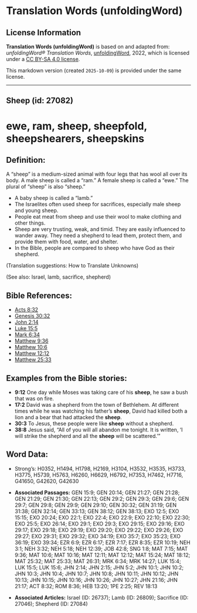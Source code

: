 # Translation Words (unfoldingWord)

## License Information

**Translation Words (unfoldingWord)** is based on and adapted from: _unfoldingWord® Translation Words_, [unfoldingWord](https://unfoldingword.org/utw), 2022, which is licensed under a [CC BY-SA 4.0 license](https://creativecommons.org/licenses/by-sa/4.0/legalcode.en).

This markdown version (created `2025-10-09`) is provided under the same license.



--------------------------------

## Sheep (id: 27082)

ewe, ram, sheep, sheepfold, sheepshearers, sheepskins
=====================================================

Definition:
-----------

A “sheep” is a medium\-sized animal with four legs that has wool all over its body. A male sheep is called a “ram.” A female sheep is called a “ewe.” The plural of “sheep” is also “sheep.”

* A baby sheep is called a “lamb.”
* The Israelites often used sheep for sacrifices, especially male sheep and young sheep.
* People eat meat from sheep and use their wool to make clothing and other things.
* Sheep are very trusting, weak, and timid. They are easily influenced to wander away. They need a shepherd to lead them, protect them, and provide them with food, water, and shelter.
* In the Bible, people are compared to sheep who have God as their shepherd.

(Translation suggestions: How to Translate Unknowns)

(See also: Israel, lamb, sacrifice, shepherd)

Bible References:
-----------------

* [Acts 8:32](https://ref.ly/Acts8:32)
* [Genesis 30:32](https://ref.ly/Gen30:32)
* [John 2:14](https://ref.ly/John2:14)
* [Luke 15:5](https://ref.ly/Luke15:5)
* [Mark 6:34](https://ref.ly/Mark6:34)
* [Matthew 9:36](https://ref.ly/Matt9:36)
* [Matthew 10:6](https://ref.ly/Matt10:6)
* [Matthew 12:12](https://ref.ly/Matt12:12)
* [Matthew 25:33](https://ref.ly/Matt25:33)

Examples from the Bible stories:
--------------------------------

* **9:12** One day while Moses was taking care of his **sheep**, he saw a bush that was on fire.
* **17:2** David was a shepherd from the town of Bethlehem. At different times while he was watching his father’s **sheep**, David had killed both a lion and a bear that had attacked the **sheep**.
* **30:3** To Jesus, these people were like **sheep** without a shepherd.
* **38:8** Jesus said, “All of you will all abandon me tonight. It is written, ‘I will strike the shepherd and all the **sheep** will be scattered.’”

Word Data:
----------

* Strong’s: H0352, H1494, H1798, H2169, H3104, H3532, H3535, H3733, H3775, H5739, H5763, H6260, H6629, H6792, H7353, H7462, H7716, G41650, G42620, G42630

* **Associated Passages:** GEN 15:9; GEN 20:14; GEN 21:27; GEN 21:28; GEN 21:29; GEN 21:30; GEN 22:13; GEN 29:2; GEN 29:3; GEN 29:6; GEN 29:7; GEN 29:8; GEN 29:9; GEN 29:10; GEN 30:32; GEN 31:19; GEN 31:38; GEN 32:14; GEN 33:13; GEN 38:12; GEN 38:13; EXO 12:5; EXO 15:15; EXO 20:24; EXO 22:1; EXO 22:4; EXO 22:9; EXO 22:10; EXO 22:30; EXO 25:5; EXO 26:14; EXO 29:1; EXO 29:3; EXO 29:15; EXO 29:16; EXO 29:17; EXO 29:18; EXO 29:19; EXO 29:20; EXO 29:22; EXO 29:26; EXO 29:27; EXO 29:31; EXO 29:32; EXO 34:19; EXO 35:7; EXO 35:23; EXO 36:19; EXO 39:34; EZR 6:9; EZR 6:17; EZR 7:17; EZR 8:35; EZR 10:19; NEH 3:1; NEH 3:32; NEH 5:18; NEH 12:39; JOB 42:8; SNG 1:8; MAT 7:15; MAT 9:36; MAT 10:6; MAT 10:16; MAT 12:11; MAT 12:12; MAT 15:24; MAT 18:12; MAT 25:32; MAT 25:33; MAT 26:31; MRK 6:34; MRK 14:27; LUK 15:4; LUK 15:5; LUK 15:6; JHN 2:14; JHN 2:15; JHN 5:2; JHN 10:1; JHN 10:2; JHN 10:3; JHN 10:4; JHN 10:7; JHN 10:8; JHN 10:11; JHN 10:12; JHN 10:13; JHN 10:15; JHN 10:16; JHN 10:26; JHN 10:27; JHN 21:16; JHN 21:17; ACT 8:32; ROM 8:36; HEB 13:20; 1PE 2:25; REV 18:13
* **Associated Articles:** Israel (ID: 26737); Lamb (ID: 26809); Sacrifice (ID: 27046); Shepherd (ID: 27084)

